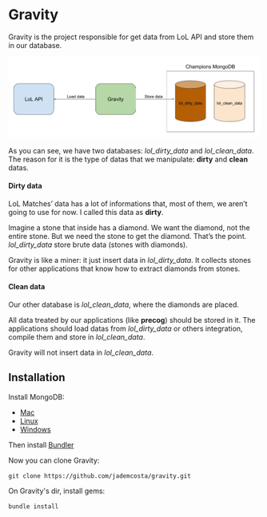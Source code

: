 # Gravity

Gravity is the project responsible for get data from LoL API and store them in our database.

![gravity_diagram](img/gravity_diagram.png)

As you can see, we have two databases: _lol_dirty_data_ and _lol_clean_data_. The reason for it is the type of datas that we manipulate: **dirty** and **clean** datas.

#### Dirty data
LoL Matches’ data has a lot of informations that, most of them, we aren’t going to use for now. I called this data as **dirty**. 

Imagine a stone that inside has a diamond. We want the diamond, not the entire stone. But we need the stone to get the diamond. That’s the point. _lol_dirty_data_ store brute data (stones with diamonds). 

Gravity is like a miner: it just insert data in _lol_dirty_data_. It collects stones for other applications that know how to extract diamonds from stones.

#### Clean data
Our other database is _lol_clean_data_, where the diamonds are placed. 

All data treated by our applications (like **precog**) should be stored in it. The applications should load datas from _lol_dirty_data_ or others integration, compile them and store in _lol_clean_data_. 

Gravity will not insert data in _lol_clean_data_.

## Installation
Install MongoDB:
  - [Mac](https://docs.mongodb.com/manual/installation/)
  - [Linux](https://docs.mongodb.com/manual/administration/install-on-linux/)
  - [Windows](https://www.youtube.com/watch?v=dQw4w9WgXcQ)

Then install [Bundler](http://bundler.io/)

Now you can clone Gravity:
```
git clone https://github.com/jademcosta/gravity.git
```

On Gravity's dir, install gems:
```
bundle install
```